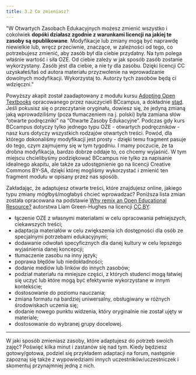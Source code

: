 ```yaml
---
title: 3.2 Co zmieniasz?
---
```


"W Otwartych Zasobach Edukacyjnych możesz zmienić wszystko i cokolwiek **dopóki działasz zgodnie z warunkami licencji na jakiej te zasoby są opublikowane**. Modyfikacje lub zmiany mogą być naprawdę niewielkie lub, wręcz przeciwnie, znaczące, w zależności od tego, co potrzebujesz zmienić, aby zasób był dla ciebie przydatny. Na tym polega właśnie wartość i siła OZE. Od ciebie zależy w jak sposób zasób zostanie wykorzystany. Zasób jest dla ciebie, a nie ty dla zasobu. Dzięki licencji CC uzyskałeś/łaś od autora materiału przyzwolenie na wprowadzanie dowolnych modyfikacji. Wykorzystaj to. Autorzy tych zasobów będą ci wdzięczni."

Powyższy akapit został zaadaptowany z modułu kursu [Adopting Open Textbooks][1] opracowanego przez nauczycieli BCcampus, a dokładnie [stąd][2]. Jeśli pokusisz się o przeczytanie oryginału, dowiesz się, że jedyną zmianą jaką wprowadziliśmy (poza tłumaczeniem na j. polski) była zamiana słów “otwarte podręczniki” na “Otwarte Zasoby Edukacyjne”. Podczas gdy kurs BCcampus dotyczy tylko jednego typu OZE - otwartych podręczników - nasz kurs dotyczy wszystkich rodzajów otwartych treści. Powód, dla którego dokonaliśmy modyfikacji jest prosty - dzięki temu fragment pasuje do tego, czym zajmujemy się w tym tygodniu. I mamy poczucie, że ta drobna modyfikacja, bardzo dobrze oddaje to, co chcemy wyjaśnić. W tym miejscu chcielibyśmy podziękować BCcampus nie tylko za napisanie idealnego akapitu, ale także za udostępnienie go na licencji Creative Commons BY-SA, dzięki której mogliśmy wykorzystać i zmienić ten fragment modułu w opisany przez  nas sposób. 

Zakładając, że adaptujesz otwarte treści, które znajdujesz online, jakiego typu zmiany mógłbyś/mogłabyś chcieć wprowadzać?  Poniższa lista zmian została opracowana na podstawie [Why remix an Open Educational Resource?][3] autorstwa Liam Green-Hughes na licencji [CC BY][4]:

 - łączenie OZE z własnymi materiałami w celu opracowania pełniejszych, ciekawszych treści;
 - adaptacja materiałów w celu zwiększenia ich dostępności dla osób ze specjalnymi potrzebami edukacyjnymi;
 - dodawanie odwołań specyficznych dla danej kultury w celu lepszego wyjaśnienia danej koncepcji;
 - tłumaczenie zasobu na inny język;
 - poprawa błędów lub niedokładności;
 - dodanie mediów lub linków do innych zasobów;
 - podział materiału na mniejsze części, z których studenci mogą łatwiej się uczyć lub które mogą być efektywnie wykorzystane w innym kontekście;
 - dostosowanie do poziomu nauczania; 
 - zmiana formatu na bardziej uniwersalny, obsługiwany w różnych środowiskach uczenia się;
 - dodanie nowego punktu widzenia, który oryginalnie nie został ujęty w materiale;
 - dostosowanie do wybranej grupy docelowej.


----------
W jaki sposób zmieniasz zasoby, które adaptujesz do potrzeb swoich zajęć? Poświęć kilka minut i zastanów się nad tym. Kiedy będziesz gotowy/gotowa, podziel się przykładem adaptacji na forum, następnie zapoznaj się także z wypowiedziami innych uczestników/uczestniczek i skomentuj przynajmniej jedną z nich.

  [1]: https://courses.p2pu.org/en/courses/2675/adopting-open-textbooks/
  [2]: https://courses.p2pu.org/en/courses/2675/content/5845/
  [3]: http://www.olnet.org/node/68
  [4]: http://creativecommons.org/licenses/by/2.0/uk/
